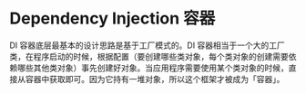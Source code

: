 # Dependency Injection 容器

DI 容器底层最基本的设计思路是基于工厂模式的。DI 容器相当于一个大的工厂类，在程序启动的时候，根据配置（要创建哪些类对象，每个类对象的创建需要依赖哪些其他类对象）事先创建好对象。当应用程序需要使用某个类对象的时候，直接从容器中获取即可。因为它持有一堆对象，所以这个框架才被成为「容器」。

